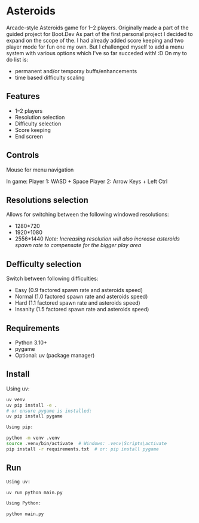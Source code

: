# Asteroids

Arcade-style Asteroids game for 1–2 players.
Originally made a part of the guided project for Boot.Dev
As part of the first personal project I decided to expand on the scope of the.
I had already added score keeping and two player mode for fun one my own.
But I challenged myself to add a menu system with various options which I've so far succeded with! :D
On my to do list is:
- permanent and/or temporay buffs/enhancements
- time based difficulty scaling

## Features
- 1–2 players
- Resolution selection
- Difficulty selection
- Score keeping
- End screen

## Controls
Mouse for menu navigation

In game:
Player 1: WASD + Space
Player 2: Arrow Keys + Left Ctrl

## Resolutions selection
Allows for switching between the following windowed resolutions:
- 1280*720
- 1920*1080
- 2556*1440
_Note: Increasing resolution will also increase asteroids spawn rate to compensate for the bigger play area_

## Defficulty selection
Switch between following difficulties:
- Easy (0.9 factored spawn rate and asteroids speed)
- Normal (1.0 factored spawn rate and asteroids speed)
- Hard (1.1 factored spawn rate and asteroids speed)
- Insanity (1.5 factored spawn rate and asteroids speed)

## Requirements
- Python 3.10+
- pygame
- Optional: uv (package manager)

## Install

Using uv:
```bash
uv venv
uv pip install -e .
# or ensure pygame is installed:
uv pip install pygame

Using pip:

python -m venv .venv
source .venv/bin/activate  # Windows: .venv\Scripts\activate
pip install -r requirements.txt  # or: pip install pygame
```

## Run
```bash
Using uv:

uv run python main.py 

Using Python:

python main.py

